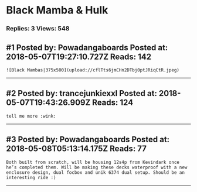 # Black Mamba &amp; Hulk

### Replies: 3 Views: 548

## \#1 Posted by: Powadangaboards Posted at: 2018-05-07T19:27:10.727Z Reads: 142

```
![Black Mambas|375x500](upload://cflTts6jmCHn2DTbj0ptJRiqCtR.jpeg)
```

---
## \#2 Posted by: trancejunkiexxl Posted at: 2018-05-07T19:43:26.909Z Reads: 124

```
tell me more :wink:
```

---
## \#3 Posted by: Powadangaboards Posted at: 2018-05-08T05:13:14.175Z Reads: 77

```
Both built from scratch, will be housing 12s4p from Kevindark once he’s completed them. Will be making these decks waterproof with a new enclosure design, dual focbox and unik 6374 dual setup. Should be an interesting ride :)
```

---
